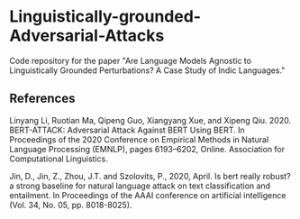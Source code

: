 # Linguistically-grounded-Adversarial-Attacks
Code repository for the paper "Are Language Models Agnostic to Linguistically Grounded Perturbations? A Case Study of Indic Languages."

## References
Linyang Li, Ruotian Ma, Qipeng Guo, Xiangyang Xue, and Xipeng Qiu. 2020. BERT-ATTACK: Adversarial Attack Against BERT Using BERT. In Proceedings of the 2020 Conference on Empirical Methods in Natural Language Processing (EMNLP), pages 6193–6202, Online. Association for Computational Linguistics.

Jin, D., Jin, Z., Zhou, J.T. and Szolovits, P., 2020, April. Is bert really robust? a strong baseline for natural language attack on text classification and entailment. In Proceedings of the AAAI conference on artificial intelligence (Vol. 34, No. 05, pp. 8018-8025).
